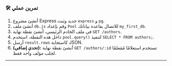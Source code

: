 ### 🛠️ تمرين عملي
1.  أنشئ مشروع Express جديد وثبت `express` و `pg`.
2.  أنشئ ملف `db.js` وقم بإعداد `Pool` للاتصال بقاعدة بياناتك `my_first_db`.
3.  في ملف الخادم الرئيسي، أنشئ نقطة نهاية `GET /authors`.
4.  داخل هذه النقطة، استخدم `pool.query()` لتنفيذ `SELECT * FROM authors;`.
5.  أرسل `result.rows` كاستجابة JSON.
6.  **(تحدي إضافي):** أنشئ نقطة نهاية `GET /authors/:id` تستخدم استعلامًا مُمَعلمًا لجلب مؤلف واحد فقط.

---

